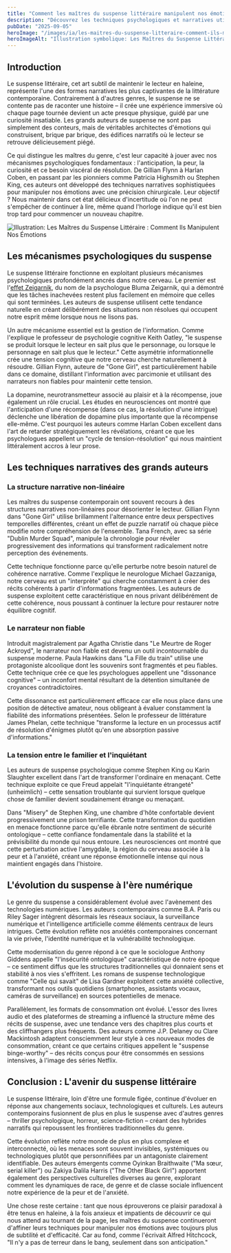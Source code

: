 ```yaml
---
title: "Comment les maîtres du suspense littéraire manipulent nos émotions"
description: "Découvrez les techniques psychologiques et narratives utilisées par les grands auteurs de suspense pour créer cette tension addictive qui nous tient en haleine "
pubDate: "2025-09-05"
heroImage: "/images/ia/les-maitres-du-suspense-litteraire-comment-ils-manipulent-nos-emotions-hero/les-maitres-du-suspense-litteraire-comment-ils-manipulent-nos-emotions-hero.png"
heroImageAlt: "Illustration symbolique: Les Maîtres du Suspense Littéraire : Comment Ils Manipulent Nos Émotions"
---
```





## Introduction

Le suspense littéraire, cet art subtil de maintenir le lecteur en haleine, représente l'une des formes narratives les plus captivantes de la littérature contemporaine. Contrairement à d'autres genres, le suspense ne se contente pas de raconter une histoire – il crée une expérience immersive où chaque page tournée devient un acte presque physique, guidé par une curiosité insatiable. Les grands auteurs de suspense ne sont pas simplement des conteurs, mais de véritables architectes d'émotions qui construisent, brique par brique, des édifices narratifs où le lecteur se retrouve délicieusement piégé.

Ce qui distingue les maîtres du genre, c'est leur capacité à jouer avec nos mécanismes psychologiques fondamentaux : l'anticipation, la peur, la curiosité et ce besoin viscéral de résolution. De Gillian Flynn à Harlan Coben, en passant par les pionniers comme Patricia Highsmith ou Stephen King, ces auteurs ont développé des techniques narratives sophistiquées pour manipuler nos émotions avec une précision chirurgicale. Leur objectif ? Nous maintenir dans cet état délicieux d'incertitude où l'on ne peut s'empêcher de continuer à lire, même quand l'horloge indique qu'il est bien trop tard pour commencer un nouveau chapitre.

![Illustration: Les Maîtres du Suspense Littéraire : Comment Ils Manipulent Nos Émotions](/images/ia/les-maitres-du-suspense-litteraire-comment-ils-manipulent-nos-emotions-inline/les-maitres-du-suspense-litteraire-comment-ils-manipulent-nos-emotions-inline.png)

## Les mécanismes psychologiques du suspense

Le suspense littéraire fonctionne en exploitant plusieurs mécanismes psychologiques profondément ancrés dans notre cerveau. Le premier est l'[effet Zeigarnik](https://www.psychologies.com/moi/deborde-Zeigarnik-Effect), du nom de la psychologue Bluma Zeigarnik, qui a démontré que les tâches inachevées restent plus facilement en mémoire que celles qui sont terminées. Les auteurs de suspense utilisent cette tendance naturelle en créant délibérément des situations non résolues qui occupent notre esprit même lorsque nous ne lisons pas.

Un autre mécanisme essentiel est la gestion de l'information. Comme l'explique le professeur de psychologie cognitive Keith Oatley, "le suspense se produit lorsque le lecteur en sait plus que le personnage, ou lorsque le personnage en sait plus que le lecteur." Cette asymétrie informationnelle crée une tension cognitive que notre cerveau cherche naturellement à résoudre. Gillian Flynn, auteure de "Gone Girl", est particulièrement habile dans ce domaine, distillant l'information avec parcimonie et utilisant des narrateurs non fiables pour maintenir cette tension.

La dopamine, neurotransmetteur associé au plaisir et à la récompense, joue également un rôle crucial. Les études en neurosciences ont montré que l'anticipation d'une récompense (dans ce cas, la résolution d'une intrigue) déclenche une libération de dopamine plus importante que la récompense elle-même. C'est pourquoi les auteurs comme Harlan Coben excellent dans l'art de retarder stratégiquement les révélations, créant ce que les psychologues appellent un "cycle de tension-résolution" qui nous maintient littéralement accros à leur prose.

## Les techniques narratives des grands auteurs

### La structure narrative non-linéaire

Les maîtres du suspense contemporain ont souvent recours à des structures narratives non-linéaires pour désorienter le lecteur. Gillian Flynn dans "Gone Girl" utilise brillamment l'alternance entre deux perspectives temporelles différentes, créant un effet de puzzle narratif où chaque pièce modifie notre compréhension de l'ensemble. Tana French, avec sa série "Dublin Murder Squad", manipule la chronologie pour révéler progressivement des informations qui transforment radicalement notre perception des événements.

Cette technique fonctionne parce qu'elle perturbe notre besoin naturel de cohérence narrative. Comme l'explique le neurologue Michael Gazzaniga, notre cerveau est un "interprète" qui cherche constamment à créer des récits cohérents à partir d'informations fragmentées. Les auteurs de suspense exploitent cette caractéristique en nous privant délibérément de cette cohérence, nous poussant à continuer la lecture pour restaurer notre équilibre cognitif.

### Le narrateur non fiable

Introduit magistralement par Agatha Christie dans "Le Meurtre de Roger Ackroyd", le narrateur non fiable est devenu un outil incontournable du suspense moderne. Paula Hawkins dans "La Fille du train" utilise une protagoniste alcoolique dont les souvenirs sont fragmentés et peu fiables. Cette technique crée ce que les psychologues appellent une "dissonance cognitive" – un inconfort mental résultant de la détention simultanée de croyances contradictoires.

Cette dissonance est particulièrement efficace car elle nous place dans une position de détective amateur, nous obligeant à évaluer constamment la fiabilité des informations présentées. Selon le professeur de littérature James Phelan, cette technique "transforme la lecture en un processus actif de résolution d'énigmes plutôt qu'en une absorption passive d'informations."

### La tension entre le familier et l'inquiétant

Les auteurs de suspense psychologique comme Stephen King ou Karin Slaughter excellent dans l'art de transformer l'ordinaire en menaçant. Cette technique exploite ce que Freud appelait "l'inquiétante étrangeté" (unheimlich) – cette sensation troublante qui survient lorsque quelque chose de familier devient soudainement étrange ou menaçant.

Dans "Misery" de Stephen King, une chambre d'hôte confortable devient progressivement une prison terrifiante. Cette transformation du quotidien en menace fonctionne parce qu'elle ébranle notre sentiment de sécurité ontologique – cette confiance fondamentale dans la stabilité et la prévisibilité du monde qui nous entoure. Les neurosciences ont montré que cette perturbation active l'amygdale, la région du cerveau associée à la peur et à l'anxiété, créant une réponse émotionnelle intense qui nous maintient engagés dans l'histoire.

## L'évolution du suspense à l'ère numérique

Le genre du suspense a considérablement évolué avec l'avènement des technologies numériques. Les auteurs contemporains comme B.A. Paris ou Riley Sager intègrent désormais les réseaux sociaux, la surveillance numérique et l'intelligence artificielle comme éléments centraux de leurs intrigues. Cette évolution reflète nos anxiétés contemporaines concernant la vie privée, l'identité numérique et la vulnérabilité technologique.

Cette modernisation du genre répond à ce que le sociologue Anthony Giddens appelle "l'insécurité ontologique" caractéristique de notre époque – ce sentiment diffus que les structures traditionnelles qui donnaient sens et stabilité à nos vies s'effritent. Les romans de suspense technologique comme "Celle qui savait" de Lisa Gardner exploitent cette anxiété collective, transformant nos outils quotidiens (smartphones, assistants vocaux, caméras de surveillance) en sources potentielles de menace.

Parallèlement, les formats de consommation ont évolué. L'essor des livres audio et des plateformes de streaming a influencé la structure même des récits de suspense, avec une tendance vers des chapitres plus courts et des cliffhangers plus fréquents. Des auteurs comme J.P. Delaney ou Clare Mackintosh adaptent consciemment leur style à ces nouveaux modes de consommation, créant ce que certains critiques appellent le "suspense binge-worthy" – des récits conçus pour être consommés en sessions intensives, à l'image des séries Netflix.

## Conclusion : L'avenir du suspense littéraire

Le suspense littéraire, loin d'être une formule figée, continue d'évoluer en réponse aux changements sociaux, technologiques et culturels. Les auteurs contemporains fusionnent de plus en plus le suspense avec d'autres genres – thriller psychologique, horreur, science-fiction – créant des hybrides narratifs qui repoussent les frontières traditionnelles du genre.

Cette évolution reflète notre monde de plus en plus complexe et interconnecté, où les menaces sont souvent invisibles, systémiques ou technologiques plutôt que personnifiées par un antagoniste clairement identifiable. Des auteurs émergents comme Oyinkan Braithwaite ("Ma sœur, serial killer") ou Zakiya Dalila Harris ("The Other Black Girl") apportent également des perspectives culturelles diverses au genre, explorant comment les dynamiques de race, de genre et de classe sociale influencent notre expérience de la peur et de l'anxiété.

Une chose reste certaine : tant que nous éprouverons ce plaisir paradoxal à être tenus en haleine, à la fois anxieux et impatients de découvrir ce qui nous attend au tournant de la page, les maîtres du suspense continueront d'affiner leurs techniques pour manipuler nos émotions avec toujours plus de subtilité et d'efficacité. Car au fond, comme l'écrivait Alfred Hitchcock, "Il n'y a pas de terreur dans le bang, seulement dans son anticipation."